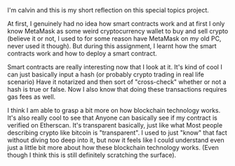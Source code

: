 I'm calvin and this is my short reflection on this special topics project.

At first, I genuinely had no idea how smart contracts work and at first I only know MetaMask as some weird
cryptocurrency wallet to buy and sell crypto (believe it or not, I used to for some reason have MetaMask on 
my old PC, never used it though). But during this assignment, I learnt how the smart contracts work and how to deploy a smart contract.

Smart contracts are really interesting now that I look at it. It's kind of cool I can just basically input a hash
(or probably crypto trading in real life scenario) Have it notarized and then sort of "cross-check" whether or not
a hash is true or false. Now I also know that doing these transactions requires gas fees as well.

I think I am able to grasp a bit more on how blockchain technology works. It's also really cool to see that
Anyone can basically see if my contract is verified on Etherscan. It's transparent basically, just like what
Most people describing crypto like bitcoin is "transparent". I used to just "know" that fact without
diving too deep into it, but now it feels like I could understand even just a little bit more about how these
blockchain technology works. (Even though I think this is still definitely scratching the surface).
